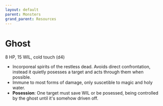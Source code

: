 ```yaml
---
layout: default
parent: Monsters
grand_parent: Resources
---
```


# Ghost

8 HP, 15 WIL, cold touch (d4)

- Incorporeal spirits of the restless dead. Avoids direct confrontation, instead it quietly posesses a target and acts through them when possible.
- Immune to most forms of damage, only suscetible to magic and holy water. 
- **Posession**: One target must save WIL or be posessed, being controlled by the ghost until it's somehow driven off. 
